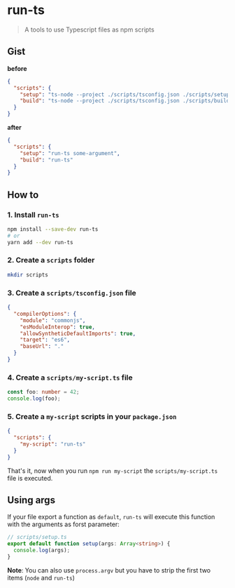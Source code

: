 # run-ts

> A tools to use Typescript files as npm scripts

## Gist

**before**

```json
{
  "scripts": {
    "setup": "ts-node --project ./scripts/tsconfig.json ./scripts/setup.ts some-argument",
    "build": "ts-node --project ./scripts/tsconfig.json ./scripts/build.ts"
  }
}
```

**after**

```json
{
  "scripts": {
    "setup": "run-ts some-argument",
    "build": "run-ts"
  }
}
```

## How to

### 1. Install `run-ts`

```bash
npm install --save-dev run-ts
# or
yarn add --dev run-ts
```

### 2. Create a `scripts` folder

```bash
mkdir scripts
```

### 3. Create a `scripts/tsconfig.json` file

```json
{
  "compilerOptions": {
    "module": "commonjs",
    "esModuleInterop": true,
    "allowSyntheticDefaultImports": true,
    "target": "es6",
    "baseUrl": "."
  }
}
```

### 4. Create a `scripts/my-script.ts` file

```ts
const foo: number = 42;
console.log(foo);
```

### 5. Create a `my-script` scripts in your `package.json`

```json
{
  "scripts": {
    "my-script": "run-ts"
  }
}
```

That's it, now when you run `npm run my-script` the `scripts/my-script.ts` file is executed.

## Using args

If your file export a function as `default`, `run-ts` will execute this function with the arguments as forst parameter:

```ts
// scripts/setup.ts
export default function setup(args: Array<string>) {
  console.log(args);
}
```

**Note**: You can also use `process.argv` but you have to strip the first two items (`node` and `run-ts`)
